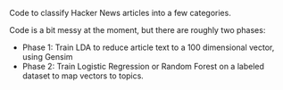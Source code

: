 Code to classify Hacker News articles into a few categories.

Code is a bit messy at the moment, but there are roughly two phases:

- Phase 1: Train LDA to reduce article text to a 100 dimensional vector, using Gensim
- Phase 2: Train Logistic Regression or Random Forest on a labeled dataset to map vectors to topics.

